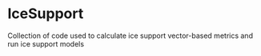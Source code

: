 # IceSupport
Collection of code used to calculate ice support vector-based metrics and run ice support models 
